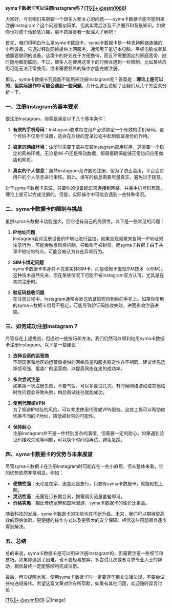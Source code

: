 **syma卡数据卡可以注册Instagram吗？[[TG💪+ @esim1088](https://t.me/s/esim1088)]**

大家好，今天咱们来聊聊一个很多人都关心的问题——syma卡数据卡能不能用来注册Instagram？这个问题看似简单，但其实背后涉及不少细节和背景知识。如果你也对这个话题感兴趣，那不妨跟着我一起深入了解吧！

首先，咱们得明白什么是syma卡数据卡。syma卡数据卡是一种支持网络连接的小型设备，它通过移动网络提供上网服务，通常用于笔记本电脑、平板电脑或者其他需要联网的设备。这类卡的好处在于方便携带，而且不需要固定的家庭宽带，随时随地都能联网。不过，很多人在使用这类卡的时候会遇到一些限制，比如某些应用可能无法正常使用，或者需要额外的操作才能完成注册。

那么，syma卡数据卡究竟能不能用来注册Instagram呢？答案是：**理论上是可以的，但实际操作中可能会遇到一些问题**。为什么这么说呢？让我们从几个方面来分析一下。

### 一、注册Instagram的基本要求

要注册Instagram，你需要满足以下几个基本条件：

1. **有效的手机号码**：Instagram要求每位用户必须绑定一个有效的手机号码。这个号码不仅用于注册，还会在后续的登录过程中起到验证身份的作用。
   
2. **稳定的网络环境**：注册时需要下载并安装Instagram应用程序，这需要一个稳定的网络环境。无论是Wi-Fi还是移动数据，都需要确保能够正常访问应用商店和网页。

3. **真实的个人信息**：虽然Instagram允许匿名注册，但为了防止滥用，平台会对用户的个人信息进行审核。因此，填写的信息需要尽量真实，避免过于随意。

对于syma卡数据卡来说，只要你的设备能正常连接到网络，并且手机号码有效，理论上是可以完成注册的。但是，实际操作中可能会遇到一些特殊情况。

### 二、syma卡数据卡的限制与挑战

虽然syma卡数据卡功能强大，但它也有自己的局限性。以下是一些常见的问题：

1. **IP地址问题**  
   Instagram会对注册设备的IP地址进行监控，如果发现频繁来自同一IP地址的注册行为，可能会触发风控机制，导致账号被封禁。而syma卡数据卡由于共享IP地址的特点，可能会被认为存在异常行为。

2. **SIM卡绑定问题**  
   syma卡数据卡本身并不包含实体SIM卡，而是依赖于虚拟SIM技术（eSIM）。这种技术虽然先进，但在某些情况下可能不被Instagram官方认可，尤其是在初次注册时。

3. **验证码接收问题**  
   在注册过程中，Instagram通常会发送验证码短信到你的手机上。如果你使用的syma卡数据卡信号不稳定，可能导致验证码接收失败，进而影响注册进度。

### 三、如何成功注册Instagram？

尽管存在上述挑战，但通过一些技巧和方法，我们仍然可以顺利地用syma卡数据卡注册Instagram。以下是一些建议：

1. **选择合适的运营商**  
   不同国家和地区的运营商提供的网络质量和服务稳定性各不相同。建议优先选择信号强、覆盖广的运营商，以提高网络连接的成功率。

2. **多次尝试注册**  
   如果第一次注册失败，不要气馁，可以多尝试几次。有时候网络波动或其他临时性问题会导致失败，稍后再试往往就能成功。

3. **使用代理或VPN**  
   为了规避IP地址的风险，可以考虑使用代理或VPN服务。这些工具可以帮助你切换不同的IP地址，降低被封禁的可能性。

4. **保持耐心**  
   注册Instagram并不是一件特别复杂的事情，但需要一定的耐心。如果遇到验证码接收失败等问题，可以换个时间段再试，避免急躁。

### 四、syma卡数据卡的优势与未来展望

尽管syma卡数据卡在注册Instagram时可能存在一些小麻烦，但从整体来看，它的优势依然非常明显。例如：

- **便携性强**：无论是在家、出差还是旅行，只要有syma卡数据卡，就能轻松上网。
- **灵活性高**：无需签订长期合同，按需购买流量套餐即可。
- **价格实惠**：相比传统宽带和国际漫游，syma卡数据卡的性价比更高。

随着科技的发展，syma卡数据卡的功能也在不断升级。未来，我们可以期待更高效的网络体验、更便捷的操作方式以及更强大的安全保障。相信这些问题都会逐步得到解决。

### 五、总结

总的来说，syma卡数据卡是可以用来注册Instagram的，但需要注意一些细节和技巧。如果你遇到了困难，也不要轻易放弃，多尝试几次或者寻求专业人士的帮助，相信最终一定能够顺利完成注册。

最后，再次提醒大家，使用syma卡数据卡时一定要遵守相关法律法规，不要尝试任何违规操作。希望这篇文章对你有所帮助，如果有其他问题，欢迎随时留言讨论！

[[TG💪+ @esim1088](https://t.me/s/esim1088) ![Image](https://i.postimg.cc/4NQfJmqS/Snipaste-2025-05-13-00-14-12.png)]